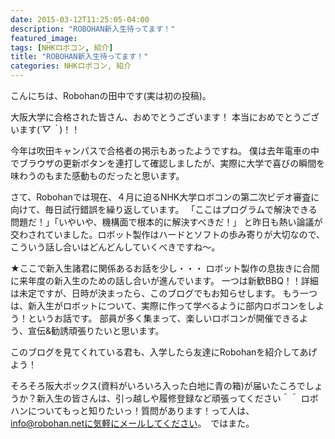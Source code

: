 ```yaml
---
date: 2015-03-12T11:25:05-04:00
description: "ROBOHAN新入生待ってます！"
featured_image: 
tags: [NHKロボコン, 紹介]
title: "ROBOHAN新入生待ってます！"
categories: NHKロボコン, 紹介
---
```


こんにちは、Robohanの田中です(実は初の投稿)。
 
大阪大学に合格された皆さん、おめでとうございます！
本当におめでとうございます(*´▽｀*)！！
 
今年は吹田キャンパスで合格者の掲示もあったようですね。
僕は去年電車の中でブラウザの更新ボタンを連打して確認しましたが、実際に大学で喜びの瞬間を味わうのもまた感動ものだったと思います。
 
さて、Robohanでは現在、４月に迫るNHK大学ロボコンの第二次ビデオ審査に向けて、毎日試行錯誤を繰り返しています。
「ここはプログラムで解決できる問題だ！」「いやいや、機構面で根本的に解決すべきだ！」
と昨日も熱い論議が交わされていました。ロボット製作はハードとソフトの歩み寄りが大切なので、こういう話し合いはどんどんしていくべきですね～。
 
★ここで新入生諸君に関係あるお話を少し・・・
ロボット製作の息抜きに合間に来年度の新入生のための話し合いが進んでいます。
一つは新歓BBQ！！詳細は未定ですが、日時が決まったら、このブログでもお知らせします。
もう一つは、新入生がロボットについて、実際に作って学べるように部内ロボコンをしよう！というお話です。
部員が多く集まって、楽しいロボコンが開催できるよう、宣伝&勧誘頑張りたいと思います。
 
このブログを見てくれている君も、入学したら友達にRobohanを紹介してあげよう！
 
そろそろ阪大ボックス(資料がいろいろ入った白地に青の箱)が届いたころでしょうか？新入生の皆さんは、引っ越しや履修登録など頑張ってください＾＾
ロボハンについてもっと知りたいっ！質問があります！って人は、info@robohan.netに気軽にメールしてください。　ではまた。
